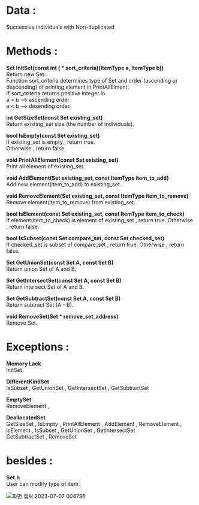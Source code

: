 # Data :   
   
Successive individuals with Non-duplicated

   

# Methods :   


**Set InitSet(const int ( * sort_criteria)(ItemType a, ItemType b))**   
Return new Set.      
Function sort_criteria determines type of Set and order (ascending or descending) of printing element in PrintAllElment.    
If sort_criteria returns positive integer in      
a > b --> ascending order        
a < b --> desending order.       

**int GetSizeSet(const Set existing_set)**   
Return existing_set size (the number of individuals). 

**bool IsEmpty(const Set existing_set)**   
If existing_set is empty , return true.     
Otherwise , return false. 
     
**void PrintAllElement(const Set existing_set)**    
Print all element of existing_set.    

**void AddElement(Set existing_set, const ItemType item_to_add)**      
Add new element(item_to_add) to existing_set.    

**void RemoveElement(Set existing_set, const ItemType item_to_remove)**      
Remove element(item_to_remove) from existing_set.    

**bool IsElement(const Set existing_set, const ItemType item_to_check)**        
If element(item_to_check) is element of existing_set , return true.
Otherwise , return false.     

**bool IsSubset(const Set compare_set, const Set checked_set)**       
If checked_set is subset of compare_set , return true.
Otherwise , return false.    

**Set GetUnionSet(const Set A, const Set B)**     
Return union Set of A and B.    

**Set GetIntersectSet(const Set A, const Set B)**   
Return intersect Set of A and B.     

**Set GetSubtractSet(const Set A, const Set B)**   
Return subtract Set (A - B).     

**void RemoveSet(Set * remove_set_address)**  
Remove Set.    


# Exceptions :

**Memory Lack**   
InitSet 

**DifferentKindSet**   
IsSubset , GetUnionSet , GetIntersectSet , GetSubtractSet

**EmptySet**   
RemoveElement , 

**DeallocatedSet**   
GetSizeSet , IsEmpty , PrintAllElement , AddElement , RemoveElement , IsElement , IsSubset , GetUnionSet , GetIntersectSet    
GetSubtractSet , RemoveSet

# besides : 

**Set.h**   
User can modify type of item.   

![화면 캡처 2023-07-07 004736](https://github.com/woo-in/DATA-STRUCTURES-Principles-and-Applications/assets/69314509/9ebc4f6c-b37d-4b07-82cb-8467ee4a4f69)

